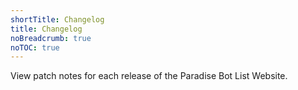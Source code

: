 ```yaml
---
shortTitle: Changelog
title: Changelog
noBreadcrumb: true
noTOC: true
---
```


View patch notes for each release of the Paradise Bot List Website.

<Overview />
